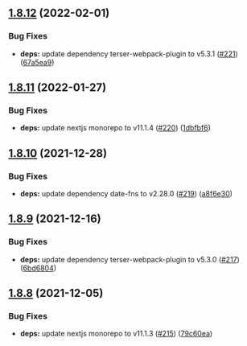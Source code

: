 ## [1.8.12](https://github.com/dds/bosabosa.org/compare/v1.8.11...v1.8.12) (2022-02-01)


### Bug Fixes

* **deps:** update dependency terser-webpack-plugin to v5.3.1 ([#221](https://github.com/dds/bosabosa.org/issues/221)) ([67a5ea9](https://github.com/dds/bosabosa.org/commit/67a5ea9b9a5b543b2800ac40460439ab6b354bb1))



## [1.8.11](https://github.com/dds/bosabosa.org/compare/v1.8.10...v1.8.11) (2022-01-27)


### Bug Fixes

* **deps:** update nextjs monorepo to v11.1.4 ([#220](https://github.com/dds/bosabosa.org/issues/220)) ([1dbfbf6](https://github.com/dds/bosabosa.org/commit/1dbfbf60eab907cfe3a1c3296a681e1fefd2ce28))



## [1.8.10](https://github.com/dds/bosabosa.org/compare/v1.8.9...v1.8.10) (2021-12-28)


### Bug Fixes

* **deps:** update dependency date-fns to v2.28.0 ([#219](https://github.com/dds/bosabosa.org/issues/219)) ([a8f6e30](https://github.com/dds/bosabosa.org/commit/a8f6e3082fded6165f1520672b391e81e17ae826))



## [1.8.9](https://github.com/dds/bosabosa.org/compare/v1.8.8...v1.8.9) (2021-12-16)


### Bug Fixes

* **deps:** update dependency terser-webpack-plugin to v5.3.0 ([#217](https://github.com/dds/bosabosa.org/issues/217)) ([6bd6804](https://github.com/dds/bosabosa.org/commit/6bd68046a11e4af56f2360db2112cebd86c4f9a3))



## [1.8.8](https://github.com/dds/bosabosa.org/compare/v1.8.7...v1.8.8) (2021-12-05)


### Bug Fixes

* **deps:** update nextjs monorepo to v11.1.3 ([#215](https://github.com/dds/bosabosa.org/issues/215)) ([79c60ea](https://github.com/dds/bosabosa.org/commit/79c60ea09adb386dcf488aa7fa45e8183d621ee9))



